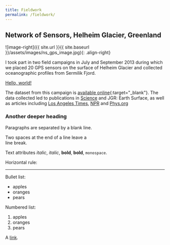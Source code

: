 ```yaml
---
title: Fieldwork
permalink: /fieldwork/
---
```


## Network of Sensors, Helheim Glacier, Greenland

![image-right]({{ site.url }}{{ site.baseurl }}/assets/images/ns_gps_image.jpg){: .align-right}

I took part in two field campaigns in July and September 2013 during which we placed 20 GPS sensors on the surface of Helheim Glacier and collected oceanographic profiles from Sermilik Fjord.

<a href="http://example.com/" target="_blank">Hello, world!</a>

The dataset from this campaign is [available online](http://www.unavco.org/data/doi/doi:10.7283/T55X278X){:target="_blank"}. The data collected led to publications in [Science](http://science.sciencemag.org/content/349/6245/305) and JGR: Earth Surface, as well as articles including [Los Angeles Times](http://www.latimes.com/science/sciencenow/la-sci-sn-glacier-earthquake-iceberg-greenland-ice-20150625-story.html), [NPR](http://www.npr.org/sections/thetwo-way/2015/06/25/417457888/study-reveals-what-happens-during-a-glacial-earthquake) and [Phys.org](https://phys.org/news/2015-06-backward-moving-glacier-scientists-glacial-earthquakes.html)

### Another deeper heading
 
Paragraphs are separated
by a blank line.

Two spaces at the end of a line leave a  
line break.

Text attributes _italic_, *italic*, __bold__, **bold**, `monospace`.

Horizontal rule:

---

Bullet list:

  * apples
  * oranges
  * pears

Numbered list:

  1. apples
  2. oranges
  3. pears

A [link](http://example.com).


